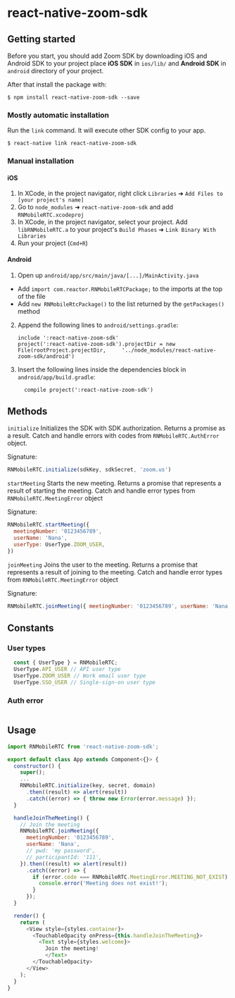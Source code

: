
# react-native-zoom-sdk

## Getting started

Before you start, you should add Zoom SDK by downloading iOS and Android SDK to your project
place **iOS SDK** in `ios/lib/` and **Android SDK** in `android` directory of your project.

After that install the package with:

`$ npm install react-native-zoom-sdk --save`

### Mostly automatic installation

Run the `link` command. It will execute other SDK config to your app.

`$ react-native link react-native-zoom-sdk`

### Manual installation


#### iOS

1. In XCode, in the project navigator, right click `Libraries` ➜ `Add Files to [your project's name]`
2. Go to `node_modules` ➜ `react-native-zoom-sdk` and add `RNMobileRTC.xcodeproj`
3. In XCode, in the project navigator, select your project. Add `libRNMobileRTC.a` to your project's `Build Phases` ➜ `Link Binary With Libraries`
4. Run your project (`Cmd+R`)

#### Android

1. Open up `android/app/src/main/java/[...]/MainActivity.java`
  - Add `import com.reactor.RNMobileRTCPackage;` to the imports at the top of the file
  - Add `new RNMobileRtcPackage()` to the list returned by the `getPackages()` method
2. Append the following lines to `android/settings.gradle`:
  	```
  	include ':react-native-zoom-sdk'
  	project(':react-native-zoom-sdk').projectDir = new File(rootProject.projectDir, 	'../node_modules/react-native-zoom-sdk/android')
  	```
3. Insert the following lines inside the dependencies block in `android/app/build.gradle`:
  	```
      compile project(':react-native-zoom-sdk')
  	```

## Methods

`initialize` Initializes the SDK with SDK authorization. Returns a promise as a result.
Catch and handle errors with codes from `RNMobileRTC.AuthError` object.

Signature:
```javascript
RNMobileRTC.initialize(sdkKey, sdkSecret, 'zoom.us')
```

`startMeeting` Starts the new meeting. Returns a promise that represents a result of starting
the meeting. Catch and handle error types from `RNMobileRTC.MeetingError` object

Signature:
```javascript
RNMobileRTC.startMeeting({
  meetingNumber: '0123456789',
  userName: 'Nana',
  userType: UserType.ZOOM_USER,
})
```

`joinMeeting` Joins the user to the meeting. Returns a promise that represents a result of joining
to the meeting. Catch and handle error types from `RNMobileRTC.MeetingError` object

Signature:
```javascript
RNMobileRTC.joinMeeting({ meetingNumber: '0123456789', userName: 'Nana', })
```

## Constants

### User types

```javascript
  const { UserType } = RNMobileRTC;
  UserType.API_USER // API user type
  UserType.ZOOM_USER // Work email user type
  UserType.SSO_USER // Single-sign-on user type
```

### Auth error

```javascript
```

## Usage
```javascript
import RNMobileRTC from 'react-native-zoom-sdk';

export default class App extends Component<{}> {
  constructor() {
    super();
    ...
    RNMobileRTC.initialize(key, secret, domain)
      .then((result) => alert(result))
      .catch((error) => { throw new Error(error.message) });
  }

  handleJoinTheMeeting() {
    // Join the meeting
    RNMobileRTC.joinMeeting({
      meetingNumber: '0123456789',
      userName: 'Nana',
      // pwd: 'my password',
      // participantId: '111',
    }).then((result) => alert(result))
      .catch((error) => {
        if (error.code === RNMobileRTC.MeetingError.MEETING_NOT_EXIST) {
          console.error('Meeting does not exist!');
        }
      });
  }

  render() {
    return (
      <View style={styles.container}>
        <TouchableOpacity onPress={this.handleJoinTheMeeting}>
          <Text style={styles.welcome}>
            Join the meeting!
        	</Text>
        </TouchableOpacity>
      </View>
    );
  }
}	
```
  